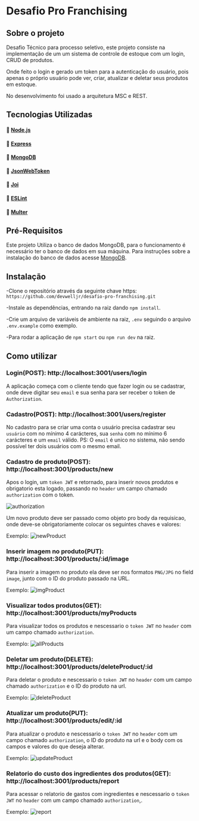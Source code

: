 # Desafio Pro Franchising

## Sobre o projeto

Desafio Técnico para processo seletivo, este projeto consiste na implementação de um um sistema de controle de estoque com um login, CRUD de produtos.

Onde feito o login e gerado um token para a autenticação do usuário, pois apenas o próprio usuário pode ver, criar, atualizar e deletar seus produtos em estoque.

No desenvolvimento foi usado a arquitetura MSC e REST.

## Tecnologias Utilizadas

#### :link: [Node.js](https://nodejs.org/en/)
#### :link: [Express](https://expressjs.com/pt-br/)
#### :link: [MongoDB](https://docs.mongodb.com/)
#### :link: [JsonWebToken](https://jwt.io/introduction)
#### :link: [Joi](https://joi.dev/api/?v=17.5.0)
#### :link: [ESLint](https://eslint.org/)
#### :link: [Multer](https://www.npmjs.com/package/multer)

## Pré-Requisitos

Este projeto Utiliza o banco de dados MongoDB, para o funcionamento é necessário ter o banco de dados em sua máquina. Para instruções sobre a instalação do banco de dados acesse [MongoDB](https://docs.mongodb.com/manual/installation/).

## Instalação

-Clone o repositório através da seguinte chave https: `https://github.com/devwelljr/desafio-pro-franchising.git`

-Instale as dependências, entrando na raiz dando `npm install`.

-Crie um arquivo de variáveis de ambiente na raiz, `.env` seguindo o arquivo `.env.example` como exemplo.

-Para rodar a aplicação de `npm start` ou `npm run dev` na raiz.

## Como utilizar

### Login(POST): http://localhost:3001/users/login

A aplicação começa com o cliente tendo que fazer login ou se cadastrar, onde deve digitar seu `email` e sua senha para ser receber o token de `Authorization`.

### Cadastro(POST): http://localhost:3001/users/register

No cadastro para se criar uma conta o usuário precisa cadastrar seu `usuário` com no mínimo 4 carácteres, sua `senha` com no mínimo 6 carácteres e um `email` válido.
PS: O `email` é unico no sistema, não sendo possível ter dois usuários com o mesmo email.

### Cadastro de produto(POST): http://localhost:3001/products/new

Apos o login, um `token JWT` e retornado, para inserir novos produtos e obrigatorio esta logado, passando no `header` um campo chamado `authorization` com o token.

![authorization](./src/images/authorization.png)

Um novo produto deve ser passado como objeto pro body da requisicao, onde deve-se obrigatoriamente colocar os seguintes chaves e valores:

Exemplo:
![newProduct](./src/images/newProduct.png)

### Inserir imagem no produto(PUT): http://localhost:3001/products/:id/image

Para inserir a imagem no produto ela deve ser nos formatos `PNG/JPG` no field `image`, junto com o ID do produto passado na URL.

Exemplo:
![imgProduct](./src/images/newImg.png)

### Visualizar todos produtos(GET): http://localhost:3001/products/myProducts

Para visualizar todos os produtos e nescessario o `token JWT` no `header` com um campo chamado `authorization`.

Exemplo:
![allProducts](./src/images/allProducts.png)

### Deletar um produto(DELETE): http://localhost:3001/products/deleteProduct/:id

Para deletar o produto e nescessario o `token JWT` no `header` com um campo chamado `authorization` e o ID do produto na url.

Exemplo:
![deleteProduct](./src/images/deleteProduct.png)

### Atualizar um produto(PUT): http://localhost:3001/products/edit/:id

Para atualizar o produto e nescessario o `token JWT` no `header` com um campo chamado `authorization`, o ID do produto na url e o body com os campos e valores do que deseja alterar.

Exemplo:
![updateProduct](./src/images/updateProduct.png)

### Relatorio do custo dos ingredientes dos produtos(GET): http://localhost:3001/products/report

Para acessar o relatorio de gastos com ingredientes e nescessario o `token JWT` no `header` com um campo chamado `authorization`,.

Exemplo:
![report](./src/images/report.png)
